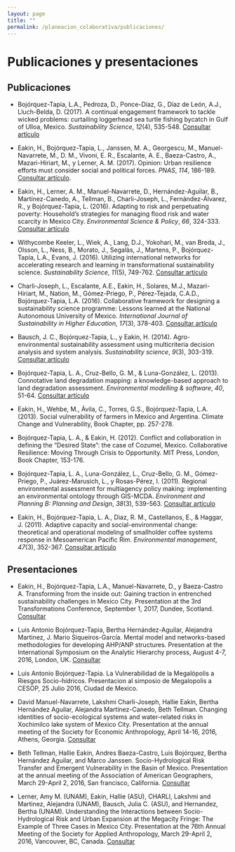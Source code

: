 ```yaml
---
layout: page
title: ""
permalink: /planeacion_colaborativa/publicaciones/
---
```


# Publicaciones y presentaciones

Publicaciones
-------------

- Bojórquez-Tapia, L.A., Pedroza, D., Ponce-Díaz, G., Díaz de León, A.J., Lluch-Belda, D. (2017). A continual engagement framework to tackle wicked problems: curtailing loggerhead sea turtle fishing bycatch in Gulf of Ulloa, Mexico. *Sustainability Science*, *12*(4),
535-548. [Consultar artículo](http://rdcu.be/ybRS)

- Eakin, H., Bojórquez-Tapia, L., Janssen, M. A., Georgescu, M., Manuel-Navarrete, M., D. M., Vivoni, E. R., Escalante, A. E., Baeza-Castro, A., Mazari-Hiriart, M., y Lerner, A. M. (2017). Opinion: Urban resilience efforts must consider social and political forces. *PNAS*, *114*, 186-189. [Consultar artículo](http://www.pnas.org/content/114/2/186.full.pdf).

- Eakin, H., Lerner, A. M., Manuel-Navarrete, D., Hernández-Aguilar, B., Martínez-Canedo, A., Tellman, B., Charli-Joseph, L., Fernández-Álvarez, R., y Bojórquez-Tapia, L. (2016). Adapting to risk and perpetuating poverty: Household’s strategies for managing flood risk and water scarcity in Mexico City. *Environmental Science & Policy*, *66*, 324-333. [Consultar artículo](http://dx.doi.org/10.1016/j.envsci.2016.06.006)

- Withycombe Keeler, L., Wiek, A., Lang, D.J., Yokohari, M., van Breda, J., Olsson, L., Ness, B., Morato, J., Segalàs, J., Martens, P., Bojórquez-Tapia, L.A., Evans, J. (2016). Utilizing international networks for accelerating research and learning in transformational
sustainability science. *Sustainability Science*, *11*(5), 749-762. [Consultar artículo](http://rdcu.be/ybPQ)

- Charli-Joseph, L., Escalante, A.E., Eakin, H., Solares, M.J., Mazari-Hiriart, M., Nation, M., Gómez-Priego, P., Pérez-Tejada, C.A.D., Bojórquez-Tapia, L.A. (2016). Collaborative framework for designing a sustainability science programme: Lessons learned at the National
Autonomous University of Mexico. *International Journal of Sustainability in Higher Education*, *17*(3), 378-403.
[Consultar artículo](http://www.emeraldinsight.com/doi/pdfplus/10.1108/IJSHE-09-2014-0125)

- Bausch, J. C., Bojórquez-Tapia, L., y Eakin, H. (2014). Agro-environmental sustainability assessment using multicriteria decision analysis and system analysis. *Sustainability science*, *9*(3), 303-319. [Consultar artículo](http://rdcu.be/x43n)

- Bojórquez-Tapia, L. A., Cruz-Bello, G. M., & Luna-González, L. (2013). Connotative land degradation mapping: a knowledge-based approach to land degradation assessment. *Environmental modelling & software*, *40*, 51-64.
[Consultar artículo](https://ac.els-cdn.com/S1364815212002071/1-s2.0-S1364815212002071-main.pdf?_tid=7d170208-c328-11e7-a7f0-00000aab0f27&acdnat=1509996612_1a41f49e101f5e412b89b308ff434247)

- Eakin, H., Wehbe, M., Ávila, C., Torres, G.S., Bojórquez-Tapia, L.A. (2013). Social vulnerability of farmers in Mexico and Argentina. Climate Change and Vulnerability, Book Chapter, pp. 257-278.

- Bojórquez-Tapia, L. A., & Eakin, H. (2012). Conflict and collaboration in defining the “Desired State”: the case of Cozumel, Mexico. Collaborative Resilience: Moving Through Crisis to Opportunity. MIT Press, London, Book Chapter, 153-176.

- Bojórquez-Tapia, L. A., Luna-González, L., Cruz-Bello, G. M., Gómez-Priego, P., Juárez-Marusich, L., y Rosas-Pérez, I. (2011). Regional environmental assessment for multiagency policy making: implementing an environmental ontology through GIS-MCDA. *Environment and Planning B: Planning and Design*, *38*(3), 539-563. [Consultar artículo](http://journals.sagepub.com/doi/pdf/10.1068/b36129)
 
-	Eakin, H., Bojórquez-Tapia, L. A., Diaz, R. M., Castellanos, E., & Haggar, J. (2011). Adaptive capacity and social-environmental change: theoretical and operational modeling of smallholder coffee systems response in Mesoamerican Pacific Rim. *Environmental management*, *47*(3), 352-367. [Consultar artículo](http://rdcu.be/x842)


Presentaciones
--------------

- Eakin, H., Bojórquez-Tapia, L.A., Manuel-Navarrete, D., y Baeza-Castro A. Transforming from the inside out: Gaining traction in entrenched sustainability challenges in Mexico City. Presentation at the 3rd Transformations Conference, September 1, 2017, Dundee, Scotland. [Consultar](http://www.transformations2017.org/)

- Luis Antonio Bojórquez-Tapia, Bertha Hernández-Aguilar, Alejandra Martinez, J. Mario Siqueiros-García. Mental model and networks-based methodologies for developing AHP/ANP structures. Presentation at the International Symposium on the Analytic Hierarchy process, August 4-7, 2016, London, UK. [Consultar](http://www.isahp.org/uploads/isahp2016-program.pdf)

- Luis Antonio Bojórquez-Tapia. La Vulnerabilidad de la Megalópolis a Riesgos Socio-hídricos. Presentacion al simposio de Megalopolis a CESOP, 25 Julio 2016, Ciudad de Mexico.

- David Manuel-Navarrete, Lakshmi Charli-Joseph, Hallie Eakin, Bertha Hernández Aguilar, Alejandra Martínez-Canedo, Beth Tellman. Changing identities of socio-ecological systems and water-related risks in Xochimilco lake system of Mexico City. Presentation at the annual meeting of the Society for Economic Anthropology, April 14-16, 2016, Athens, Georgia. [Consultar](http://econanthro.org/meetings/past-meetings/2016-sea-annual-meeting/)

- Beth Tellman, Hallie Eakin, Andres Baeza-Castro, Luis Bojórquez, Bertha Hernández Aguilar, and Marco Janssen. Socio-Hydrological Risk Transfer and Emergent Vulnerability in the Basin of Mexico. Presentation at the annual meeting of the Association of American Geographers, March 29-April 2, 2016, San francisco, California. [Consultar](http://meridian.aag.org/callforpapers/program/AbstractDetail.cfm?AbstractID=71904)

- Lerner, Amy M. (UNAM), Eakin, Hallie (ASU), CHARLI, Lakshmi and Martinez, Alejandra (UNAM), Bausch, Julia C. (ASU), and Hernandez, Bertha (UNAM). Understanding the Interactions between Socio-Hydrological Risk and Urban Expansion at the Megacity Fringe: The Example of Three Cases in Mexico City​. Presentation at the 76th Annual Meeting of the Society for Applied Anthropology, March 29-April 2, 2016, Vancouver, BC, Canada. [Consultar](http://megadapt.weebly.com/publications-and-presentations.html)
